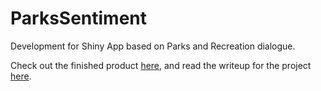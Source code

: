 # ParksSentiment
Development for Shiny App based on Parks and Recreation dialogue. 

Check out the finished product [here](https://wmouer.shinyapps.io/ParksSentiment/), and read the writeup for the project [here](https://www.wademouer.com/post/2021-01-27-parks-and-recreation-sentiment-app/). 
